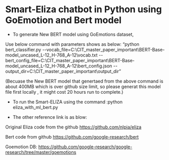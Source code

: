 # Smart-Eliza chatbot in Python using GoEmotion and Bert model


- To generate New BERT model using GoEmotions dataset,

Use below command with parameters shows as below:
 “python bert_classifier.py --vocab_file=C:\CIT_master_paper_important\BERT-Base-model_uncased_L-12_H-768_A-12\vocab.txt --bert_config_file=C:\CIT_master_paper_important\BERT-Base-model_uncased_L-12_H-768_A-12\bert_config.json --output_dir=C:\CIT_master_paper_important\output_dir”

(Becuase the New BERT model that genertaed from the above command is about 400MB which is over github size limit, so please generat this model file first locally , it might cost 20 hours run to complete.)

- To run the Smart-ELIZA using the command :python eliza_with_ml_bert.py


- The other reference link is as blow:

 Original Eliza code from the github https://github.com/nlpia/eliza

 Bert code from github https://github.com/google-research/bert
 
 Goemotion DB: https://github.com/google-research/google-research/tree/master/goemotions
 
 
